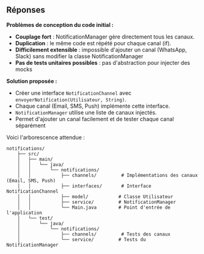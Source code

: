 ## Réponses

**Problèmes de conception du code initial :**
- **Couplage fort** : NotificationManager gère directement tous les canaux.
- **Duplication** : le même code est répété pour chaque canal (if).
- **Difficilement extensible** : impossible d'ajouter un canal (WhatsApp, Slack) sans modifier la classe NotificationManager
- **Pas de tests unitaires possibles** : pas d'abstraction pour injecter des mocks

**Solution proposée :**
- Créer une interface `NotificationChannel` avec `envoyerNotification(Utilisateur, String)`.
- Chaque canal (Email, SMS, Push) implémente cette interface.
- `NotificationManager` utilise une liste de canaux injectés.
- Permet d'ajouter un canal facilement et de tester chaque canal séparément

Voici l'arborescence attendue :

```
notifications/
    ├── src/
    │   ├── main/
    │   │   └── java/
    │   │       └── notifications/
    │   │           ├── channels/         # Implémentations des canaux (Email, SMS, Push)
    │   │           ├── interfaces/       # Interface NotificationChannel
    │   │           ├── model/           # Classe Utilisateur
    │   │           ├── service/         # NotificationManager
    │   │           └── Main.java        # Point d'entrée de l'application
    │   └── test/
    │       └── java/
    │           └── notifications/
    │               ├── channels/         # Tests des canaux
    │               └── service/         # Tests du NotificationManager